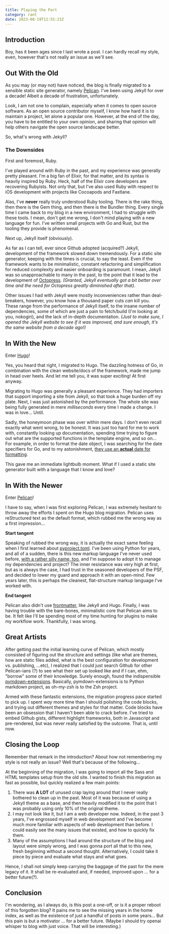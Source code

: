 ```yaml
---
title: Playing the Part
category: rant
date: 2023-08-19T12:55:23Z
---
```


## Introduction

Boy, has it been ages since I last wrote a post. I can hardly recall my style,
even, however that's not really an issue as we'll see.

## Out With the Old

As you may (or may not) have noticed, the blog is finally migrated to a sensible
static site generator, namely [Pelican][pelican-homepage]. I've been using
Jekyll for over a decade! Albeit a decade of frustration, unfortunately.

Look, I am not one to complain, especially when it comes to open source
software. As an open source contributor myself, I know how hard it is to
maintain a project, let alone a popular one. However, at the end of the day, you
have to be entitled to your own opinion, and sharing that opinion will help
others navigate the open source landscape better.

So, what's wrong with Jekyll?

### The Downsides

First and foremost, Ruby.

I've played around with Ruby in the past, and my experience was generally pretty
pleasant. I'm a big fan of Elixir, for that matter, and its syntax is heavily
inspired by Ruby. Heck, half of the Elixir core developers are recovering
Rubyists. Not only that, but I've also used Ruby with respect to iOS development
with projects like Cocoapods and Fastlane.

Alas, I've **never** really truly understood Ruby tooling. There is the rake
thing, then there is the Gem thing, and then there is the Bundler thing. Every
single time I came back to my blog in a new environment, I had to struggle with
these tools. I mean, don't get me wrong, I don't mind playing with a new
language for fun. I've written small projects with Go and Rust, but the tooling
they provide is phenomenal.

Next up, Jekyll itself (obviously).

As far as I can tell, ever since Github adopted (acquired?) Jekyll, development
of the framework slowed down tremendously. For a static site generator, keeping
with the times is crucial, to say the least. Even if the framework wants to be
minimalistic, constant refactoring and simplification for reduced complexity and
easier onboarding is paramount. I mean, Jekyll was so unapproachable to many in
the past, to the point that it lead to the development of
[Octopress][octopress-homepage]. _(Granted, Jekyll eventually got a bit better
over time and the need for Octopress greatly diminished after that)_.

Other issues I had with Jekyll were mostly inconveniences rather than
deal-breakers, however, you know how a thousand paper cuts _can_ kill you. These
range from the performance of Jekyll itself, to the insane number of
dependencies, some of which are just a pain to fetch/build (I'm looking at you,
nokogiri), and the lack of in-depth documentation. _(Just to make sure, I opened
the Jekyll website to see if it was improved, and sure enough, it's the same
website from a decade ago!)_

## In With the New

Enter [Hugo][hugo-homepage]!

Yes, you heard that right, I migrated to Hugo. The dazzling hotness of Go, in
combination with the clean website/docs of the framework, made me jump in head
over heels. And let me tell you, it was super exciting! At first anyway.

Migrating to Hugo was generally a pleasant experience. They had importers that
support importing a site from Jekyll, so that took a huge burden off my plate.
Next, I was just astonished by the performance. The whole site was being fully
generated in mere _milliseconds_ every time I made a change. I was in love...
Until.

Sadly, the honeymoon phase was over within mere days. I don't even recall
exactly what went wrong, to be honest. It was just too hard for me to work with,
constantly looking up documentation, spending time trying to figure out what are
the supported functions in the template engine, and so on... For example, in
order to format the date object, I was searching for the date specifiers for Go,
and to my astonishment, [they use an **actual** date for
formatting][go-date-format].

This gave me an immediate lightbulb moment. What if I used a static site
generator built with a language that I know and love?

## In With the Newer

Enter [Pelican][pelican-homepage]!

I have to say, when I was first exploring Pelican, I was extremely hesitant to
throw away the efforts I spent on the Hugo blog migration. Pelican uses
reStructured text as the default format, which rubbed me the wrong way as a
first impression...

**Start tangent**

Speaking of rubbed the wrong way, it is actually the exact same feeling when I
first learned about [pyproject.toml][pep-518]. I've been using Python for years,
and all of a sudden, there is this new markup language I've never used before,
[with a rather silly name, too][toml-abbreviation], and I'm suppose to adopt it
to manage my dependencies and project? The inner resistance was very high at
first, but as is always the case, I had trust in the seasoned developers of the
PSF, and decided to lower my guard and approach it with an open-mind. Few years
later, this is perhaps the cleanest, flat-structure markup language I've worked
with.

**End tangent**

Pelican also didn't use [frontmatter][frontmatter-spec], like Jekyll and Hugo.
Finally, I was having trouble with the bare-bones, minimalistic core that
Pelican aims to be. It felt like I'll be spending most of my time hunting for
plugins to make my workflow work. Thankfully, I was wrong.

## Great Artists

After getting past the initial learning curve of Pelican, which mostly consisted
of figuring out the structure and settings (like what are themes, how are static
files added, what is the best configuration for development vs. publishing,
...etc), I realized that I could just search Github for other Pelican-ians (?)
to see what their set up looked like and if I can, ehm, "borrow" some of their
knowledge. Surely enough, found the indispensible
[pymdown-extensions][pymdownext-homepage]. Basically, pymdown-extensions is to
Python markdown project, as oh-my-zsh is to the Zsh project.

Armed with these fantastic extensions, the migration progress pace started to
pick up. I spent _way_ more time than I should polishing the code blocks, and
trying out different themes and styles for that matter. Code blocks have been an
obsession that I haven't been able to crack before. I've tried to embed Github
gists, different highlight frameworks, both in Javascript and pre-rendered, but
was never really satisfied by the outcome. That is, until now.

## Closing the Loop

Remember that remark in the introduction? About how not remembering my style is
not really an issue? Well that's because of the following...

At the beginning of the migration, I was going to import all the Sass and HTML
templates setup from the old site. I wanted to finish this migration as fast as
possible, but quickly realized a few main points:

1. There was **A LOT** of unused crap laying around that I never really bothered
   to clean up in the past. Most of it was because of using a Jekyll theme as a
   base, and then heavily modified it to the point that I was probably using
   only 10% of the original theme.
2. I may not look like it, but I am a web developer now. Indeed, in the past 3
   years, I've engrossed myself in web development and I've become much more
   familiar with aspects of web development than before. I could easily see the
   many issues that existed, and how to quickly fix them.
3. Many of the assumptions I had around the structure of the blog and layout
   were simply wrong, and I was gonna port all that to this new, fresh beginning
   without a second thought. Alternatively, I could take it piece by piece and
   evaluate what stays and what goes.

Hence, I shall not simply keep carrying the baggage of the past for the mere
legacy of it. It shall be re-evaluated and, if needed, improved upon ... for a
better future(?).

## Conclusion

I'm wondering, as I always do, is this post a one-off, or is it a proper reboot
of this forgotten blog? It pains me to see the missing years in the home index,
as well as the existence of just a handful of posts in some years... But this
pain is but a motivator ... for a better future. (Maybe I should try openai
whisper to blog with just voice. That will be interesting.)

[pelican-homepage]: https://getpelican.com
[octopress-homepage]: http://octopress.org
[hugo-homepage]: https://gohugo.io
[go-date-format]: https://gosamples.dev/date-time-format-cheatsheet/
[pep-518]: https://peps.python.org/pep-0518/
[toml-abbreviation]: https://en.wikipedia.org/wiki/TOML
[frontmatter-spec]: https://frontmatter.codes/docs/markdown
[pymdownext-homepage]: https://facelessuser.github.io/pymdown-extensions/
